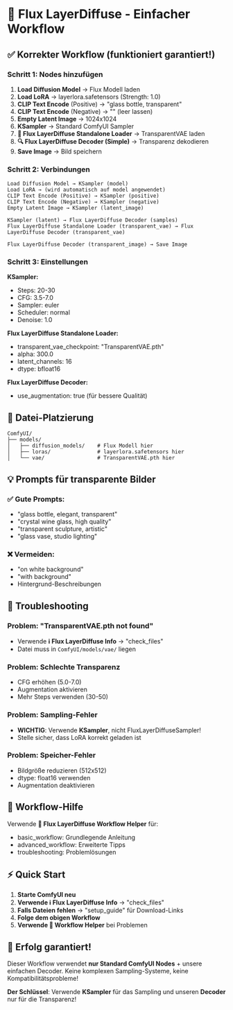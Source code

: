 # 🎨 Flux LayerDiffuse - Einfacher Workflow

## ✅ **Korrekter Workflow (funktioniert garantiert!)**

### **Schritt 1: Nodes hinzufügen**

1. **Load Diffusion Model** → Flux Modell laden
2. **Load LoRA** → layerlora.safetensors (Strength: 1.0)
3. **CLIP Text Encode** (Positive) → "glass bottle, transparent"
4. **CLIP Text Encode** (Negative) → "" (leer lassen)
5. **Empty Latent Image** → 1024x1024
6. **KSampler** → Standard ComfyUI Sampler
7. **🔧 Flux LayerDiffuse Standalone Loader** → TransparentVAE laden
8. **🔍 Flux LayerDiffuse Decoder (Simple)** → Transparenz dekodieren
9. **Save Image** → Bild speichern

### **Schritt 2: Verbindungen**

```
Load Diffusion Model → KSampler (model)
Load LoRA → (wird automatisch auf model angewendet)
CLIP Text Encode (Positive) → KSampler (positive)
CLIP Text Encode (Negative) → KSampler (negative)
Empty Latent Image → KSampler (latent_image)

KSampler (latent) → Flux LayerDiffuse Decoder (samples)
Flux LayerDiffuse Standalone Loader (transparent_vae) → Flux LayerDiffuse Decoder (transparent_vae)

Flux LayerDiffuse Decoder (transparent_image) → Save Image
```

### **Schritt 3: Einstellungen**

**KSampler:**
- Steps: 20-30
- CFG: 3.5-7.0
- Sampler: euler
- Scheduler: normal
- Denoise: 1.0

**Flux LayerDiffuse Standalone Loader:**
- transparent_vae_checkpoint: "TransparentVAE.pth"
- alpha: 300.0
- latent_channels: 16
- dtype: bfloat16

**Flux LayerDiffuse Decoder:**
- use_augmentation: true (für bessere Qualität)

## 📁 **Datei-Platzierung**

```
ComfyUI/
├── models/
│   ├── diffusion_models/    # Flux Modell hier
│   ├── loras/               # layerlora.safetensors hier
│   └── vae/                 # TransparentVAE.pth hier
```

## 💡 **Prompts für transparente Bilder**

### ✅ **Gute Prompts:**
- "glass bottle, elegant, transparent"
- "crystal wine glass, high quality"
- "transparent sculpture, artistic"
- "glass vase, studio lighting"

### ❌ **Vermeiden:**
- "on white background"
- "with background"
- Hintergrund-Beschreibungen

## 🔧 **Troubleshooting**

### **Problem: "TransparentVAE.pth not found"**
- Verwende **ℹ️ Flux LayerDiffuse Info** → "check_files"
- Datei muss in `ComfyUI/models/vae/` liegen

### **Problem: Schlechte Transparenz**
- CFG erhöhen (5.0-7.0)
- Augmentation aktivieren
- Mehr Steps verwenden (30-50)

### **Problem: Sampling-Fehler**
- **WICHTIG**: Verwende **KSampler**, nicht FluxLayerDiffuseSampler!
- Stelle sicher, dass LoRA korrekt geladen ist

### **Problem: Speicher-Fehler**
- Bildgröße reduzieren (512x512)
- dtype: float16 verwenden
- Augmentation deaktivieren

## 🎯 **Workflow-Hilfe**

Verwende **📖 Flux LayerDiffuse Workflow Helper** für:
- basic_workflow: Grundlegende Anleitung
- advanced_workflow: Erweiterte Tipps
- troubleshooting: Problemlösungen

## ⚡ **Quick Start**

1. **Starte ComfyUI neu**
2. **Verwende ℹ️ Flux LayerDiffuse Info** → "check_files"
3. **Falls Dateien fehlen** → "setup_guide" für Download-Links
4. **Folge dem obigen Workflow**
5. **Verwende 📖 Workflow Helper** bei Problemen

## 🎉 **Erfolg garantiert!**

Dieser Workflow verwendet **nur Standard ComfyUI Nodes** + unsere einfachen Decoder. 
Keine komplexen Sampling-Systeme, keine Kompatibilitätsprobleme!

**Der Schlüssel**: Verwende **KSampler** für das Sampling und unseren **Decoder** nur für die Transparenz!
